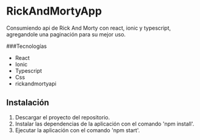 # RickAndMortyApp

Consumiendo api de Rick And Morty con react, ionic y typescript, agregandole una paginación para su mejor uso.

###Tecnologías

* React
* Ionic
* Typescript
* Css
* rickandmortyapi

## Instalación

1. Descargar el proyecto del repositorio.
2. Instalar las dependencias de la aplicación con el comando 'npm install'.
3. Ejecutar la aplicación con el comando 'npm start'.
